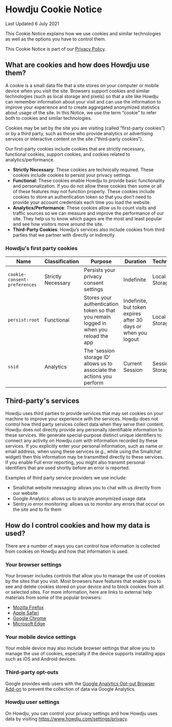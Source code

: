 # Howdju Cookie Notice

Last Updated 6 July 2021

This Cookie Notice explains how we use cookies and similar technologies as well as the options you have to control them.

This Cookie Notice is part of our [Privacy Policy](/policies/privacy-policy).

## What are cookies and how does Howdju use them?

A cookie is a small data file that a site stores on your computer or mobile device when you visit the site. Browsers support cookies and similar technologies (such as local storage and pixels) so that a site like Howdju can remember information about your visit and can use the information to improve your experience and to create aggregated anonymized statistics about usage of the site. In this Notice, we use the term “cookie” to refer both to cookies and similar technologies.

Cookies may be set by the site you are visiting (called “first-party cookies”) or by a third party, such as those who provide analytics or advertising services or interactive content on the site (“third-party cookies”).

Our first-party cookies include cookies that are strictly necessary, functional cookies, support cookies, and cookies related to analytics/performance.

* **Strictly Necessary**: These cookies are technically required. These cookies include cookies to persist your privacy settings.
* **Functional**: These cookies enable Howdju to provide basic functionality and personalization. If you do not allow these cookies then some or all of these features may not function properly. These cookies include cookies to store an authentication token so that you don’t need to provide your account credentials each time you load the website.
* **Analytics/Performance**: These cookies allow us to count visits and traffic sources so we can measure and improve the performance of our site. They help us to know which pages are the most and least popular and see how visitors move around the site.
* **Third-Party Cookies**: Howdju’s services also include cookies from third parties that we partner with directly or indirectly.

### Howdju's first party cookies

Name | Classification | Purpose | Duration | Technology |
--- | --- | --- | --- | ---
`cookie-consent-preferences` | Strictly Necessary | Persists your privacy consent settings | Indefinite | Local Storage 
`persist:root` | Functional | Stores your authentication token so that you remain logged in when you reload the app | Indefinite, but token expires after 30 days or when you logout | Local Storage
`ssid` | Analytics | The 'session storage ID' allows us to associate the actions you perform | Current Session | Session Storage

## Third-party's services

Howdju uses third parties to provide services that may set cookies on your machine to improve your experience with the services. Howdju does not control how third party services collect data when they serve their content. Howdju does not directly provide any personally identifiable information to these services. We generate special-purpose distinct unique identifiers to connect any activity on Howdju.com with information recorded by these services.  If you explicitly enter your personal information, such as name or email address, when using these services (e.g., while using the Smallchat widget) then this information may be transmitted directly to these services. If you enable Full error reporting, you might also transmit personal identifiers that are used shortly before an error is reported.

Examples of third party service providers we use include:

* Smallchat website messaging: allows you to chat with us directly from our website
* Google Analytics: allows us to analyze anonymized usage data
* Sentry.io error monitoring: allows us to monitor any errors that occur on the site and to fix them

## How do I control cookies and how my data is used?

There are a number of ways you can control how information is collected from cookies on Howdju and how that information is used.

### Your browser settings

Your browser includes controls that allow you to manage the use of cookies by the sites that you visit. Most browsers have features that enable you to see and delete cookies stored on your device and to block cookies from all or selected sites. For more information, here are links to external help materials from some of the popular browsers:

* [Mozilla Firefox](https://support.mozilla.org/en-US/kb/cookies-information-websites-store-on-your-computer)
* [Apple Safari](https://support.apple.com/guide/safari/manage-cookies-and-website-data-sfri11471/mac)
* [Google Chrome](https://support.google.com/chrome/answer/95647)
* [Microsoft Edge](https://support.microsoft.com/en-us/help/4027947/microsoft-edge-delete-cookies)

### Your mobile device settings

Your mobile device may also include browser settings that allow you to manage the use of cookies, especially if the device supports installing apps such as iOS and Android devices.

### Third-party opt-outs

Google provides web users with the [Google Analytics Opt-out Browser Add-on](https://tools.google.com/dlpage/gaoptout) to prevent the collection of data via Google Analytics.

### Howdju user settings

On Howdju, you can control your privacy settings and how Howdju uses data by visiting https://www.howdju.com/settings/privacy.
